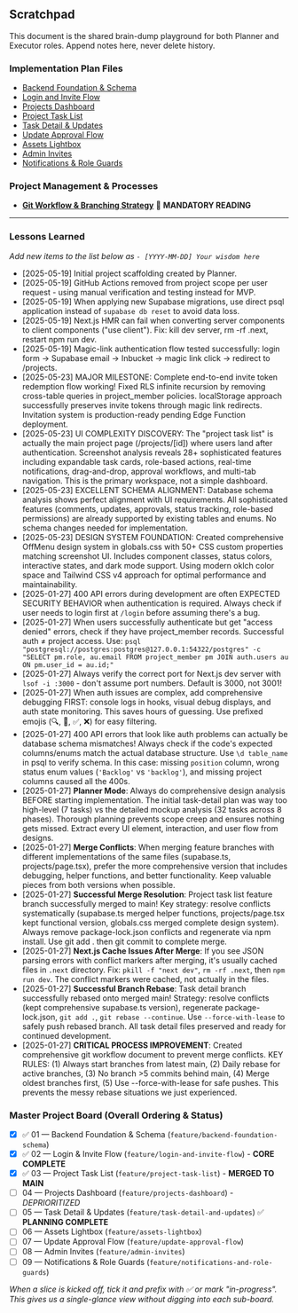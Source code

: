 ## Scratchpad

This document is the shared brain-dump playground for both Planner and Executor roles. Append notes here, never delete history.

### Implementation Plan Files

- [Backend Foundation & Schema](implementation-plan/backend-foundation-schema.md)
- [Login and Invite Flow](implementation-plan/login-and-invite-flow.md)
- [Projects Dashboard](implementation-plan/projects-dashboard.md)
- [Project Task List](implementation-plan/project-task-list.md)
- [Task Detail & Updates](implementation-plan/task-detail-and-updates.md)
- [Update Approval Flow](implementation-plan/update-approval-flow.md)
- [Assets Lightbox](implementation-plan/assets-lightbox.md)
- [Admin Invites](implementation-plan/admin-invites.md)
- [Notifications & Role Guards](implementation-plan/notifications-and-role-guards.md)

### Project Management & Processes

- [**Git Workflow & Branching Strategy**](git-workflow.md) 🚨 **MANDATORY READING**

---

### Lessons Learned

_Add new items to the list below as `- [YYYY-MM-DD] Your wisdom here`_

- [2025-05-19] Initial project scaffolding created by Planner.
- [2025-05-19] GitHub Actions removed from project scope per user request - using manual verification and testing instead for MVP.
- [2025-05-19] When applying new Supabase migrations, use direct psql application instead of `supabase db reset` to avoid data loss.
- [2025-05-19] Next.js HMR can fail when converting server components to client components ("use client"). Fix: kill dev server, rm -rf .next, restart npm run dev.
- [2025-05-19] Magic-link authentication flow tested successfully: login form → Supabase email → Inbucket → magic link click → redirect to /projects.
- [2025-05-23] MAJOR MILESTONE: Complete end-to-end invite token redemption flow working! Fixed RLS infinite recursion by removing cross-table queries in project_member policies. localStorage approach successfully preserves invite tokens through magic link redirects. Invitation system is production-ready pending Edge Function deployment.
- [2025-05-23] UI COMPLEXITY DISCOVERY: The "project task list" is actually the main project page (/projects/[id]) where users land after authentication. Screenshot analysis reveals 28+ sophisticated features including expandable task cards, role-based actions, real-time notifications, drag-and-drop, approval workflows, and multi-tab navigation. This is the primary workspace, not a simple dashboard.
- [2025-05-23] EXCELLENT SCHEMA ALIGNMENT: Database schema analysis shows perfect alignment with UI requirements. All sophisticated features (comments, updates, approvals, status tracking, role-based permissions) are already supported by existing tables and enums. No schema changes needed for implementation.
- [2025-05-23] DESIGN SYSTEM FOUNDATION: Created comprehensive OffMenu design system in globals.css with 50+ CSS custom properties matching screenshot UI. Includes component classes, status colors, interactive states, and dark mode support. Using modern oklch color space and Tailwind CSS v4 approach for optimal performance and maintainability.
- [2025-01-27] 400 API errors during development are often EXPECTED SECURITY BEHAVIOR when authentication is required. Always check if user needs to login first at `/login` before assuming there's a bug.
- [2025-01-27] When users successfully authenticate but get "access denied" errors, check if they have project_member records. Successful auth ≠ project access. Use: `psql "postgresql://postgres:postgres@127.0.0.1:54322/postgres" -c "SELECT pm.role, au.email FROM project_member pm JOIN auth.users au ON pm.user_id = au.id;"`
- [2025-01-27] Always verify the correct port for Next.js dev server with `lsof -i :3000` - don't assume port numbers. Default is 3000, not 3001!
- [2025-01-27] When auth issues are complex, add comprehensive debugging FIRST: console logs in hooks, visual debug displays, and auth state monitoring. This saves hours of guessing. Use prefixed emojis (🔍, 🔐, ✅, ❌) for easy filtering.
- [2025-01-27] 400 API errors that look like auth problems can actually be database schema mismatches! Always check if the code's expected columns/enums match the actual database structure. Use `\d table_name` in psql to verify schema. In this case: missing `position` column, wrong status enum values (`'Backlog'` vs `'backlog'`), and missing project columns caused all the 400s.
- [2025-01-27] **Planner Mode**: Always do comprehensive design analysis BEFORE starting implementation. The initial task-detail plan was way too high-level (7 tasks) vs the detailed mockup analysis (32 tasks across 8 phases). Thorough planning prevents scope creep and ensures nothing gets missed. Extract every UI element, interaction, and user flow from designs.
- [2025-01-27] **Merge Conflicts**: When merging feature branches with different implementations of the same files (supabase.ts, projects/page.tsx), prefer the more comprehensive version that includes debugging, helper functions, and better functionality. Keep valuable pieces from both versions when possible.
- [2025-01-27] **Successful Merge Resolution**: Project task list feature branch successfully merged to main! Key strategy: resolve conflicts systematically (supabase.ts merged helper functions, projects/page.tsx kept functional version, globals.css merged complete design system). Always remove package-lock.json conflicts and regenerate via npm install. Use git add . then git commit to complete merge.
- [2025-01-27] **Next.js Cache Issues After Merge**: If you see JSON parsing errors with conflict markers after merging, it's usually cached files in `.next` directory. Fix: `pkill -f "next dev"`, `rm -rf .next`, then `npm run dev`. The conflict markers were cached, not actually in the files.
- [2025-01-27] **Successful Branch Rebase**: Task detail branch successfully rebased onto merged main! Strategy: resolve conflicts (kept comprehensive supabase.ts version), regenerate package-lock.json, `git add .`, `git rebase --continue`. Use `--force-with-lease` to safely push rebased branch. All task detail files preserved and ready for continued development.
- [2025-01-27] **CRITICAL PROCESS IMPROVEMENT**: Created comprehensive git workflow document to prevent merge conflicts. KEY RULES: (1) Always start branches from latest main, (2) Daily rebase for active branches, (3) No branch >5 commits behind main, (4) Merge oldest branches first, (5) Use --force-with-lease for safe pushes. This prevents the messy rebase situations we just experienced.

### Master Project Board (Overall Ordering & Status)

- [x] ✅ 01 — Backend Foundation & Schema (`feature/backend-foundation-schema`)
- [x] ✅ 02 — Login & Invite Flow (`feature/login-and-invite-flow`) - **CORE COMPLETE**
- [x] ✅ 03 — Project Task List (`feature/project-task-list`) - **MERGED TO MAIN**
- [ ] 04 — Projects Dashboard (`feature/projects-dashboard`) - *DEPRIORITIZED*
- [ ] 05 — Task Detail & Updates (`feature/task-detail-and-updates`) ✅ **PLANNING COMPLETE**
- [ ] 06 — Assets Lightbox (`feature/assets-lightbox`)
- [ ] 07 — Update Approval Flow (`feature/update-approval-flow`)
- [ ] 08 — Admin Invites (`feature/admin-invites`)
- [ ] 09 — Notifications & Role Guards (`feature/notifications-and-role-guards`)

_When a slice is kicked off, tick it and prefix with ✅ or mark "in-progress". This gives us a single-glance view without digging into each sub-board._ 